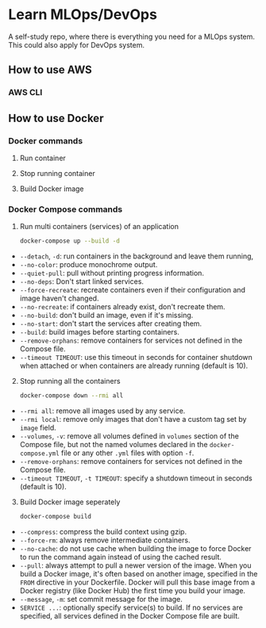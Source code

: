 # Learn MLOps/DevOps
A self-study repo, where there is everything you need for a MLOps system. This could also apply for DevOps system.


## How to use AWS

### AWS CLI

## How to use Docker

### Docker commands
1. Run container

2. Stop running container

3. Build Docker image

### Docker Compose commands
1. Run multi containers (services) of an application
    ```bash
    docker-compose up --build -d
    ```
- `--detach`, `-d`: run containers in the background and leave them running,
- `--no-color`: produce monochrome output.
- `--quiet-pull`: pull without printing progress information.
- `--no-deps`: Don't start linked services.
- `--force-recreate`: recreate containers even if their configuration and image haven't changed.
- `--no-recreate`: if containers already exist, don't recreate them.
- `--no-build`: don't build an image, even if it's missing.
- `--no-start`: don't start the services after creating them.
- `--build`: build images before starting containers.
- `--remove-orphans`: remove containers for services not defined in the Compose file.
- `--timeout TIMEOUT`: use this timeout in seconds for container shutdown when attached or when containers are already running (default is 10).

2. Stop running all the containers
    ```bash
    docker-compose down --rmi all
    ```
- `--rmi all`: remove all images used by any service.
- `--rmi local`: remove only images that don't have a custom tag set by `image` field.
- `--volumes`, `-v`: remove all volumes defined in `volumes` section of the Compose file, but not the named volumes declared in the `docker-compose.yml` file or any other `.yml` files with option `-f`.
- `--remove-orphans`: remove containers for services not defined in the Compose file.
- `--timeout TIMEOUT`, `-t TIMEOUT`: specify a shutdown timeout in seconds (default is 10).

3. Build Docker image seperately
    ```bash
    docker-compose build
    ```
- `--compress`: compress the build context using gzip.
- `--force-rm`: always remove intermediate containers.
- `--no-cache`: do not use cache when building the image to force Docker to run the command again instead of using the cached result.
- `--pull`: always attempt to pull a newer version of the image. When you build a Docker image, it's often based on another image, specified in the `FROM` directive in your Dockerfile. Docker will pull this base image from a Docker registry (like Docker Hub) the first time you build your image.
- `--message`, `-m`: set commit message for the image.
- `SERVICE ...`: optionally specify service(s) to build. If no services are specified, all services defined in the Docker Compose file are built.

